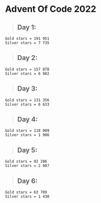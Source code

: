# Advent Of Code 2022

 > ## Day 1:
```
Gold stars = 191 951
Silver stars = 7 735
```
 > ## Day 2:
 ```
 Gold stars = 157 878
 Silver stars = 6 982
 ```
 > ## Day 3:
 ```
Gold stars = 131 356
 Silver stars = 6 633
 ```
  > ## Day 4:
 ```
 Gold stars = 118 009
 Silver stars = 1 986
 ```
   > ## Day 5:
 ```
 Gold stars = 92 286
 Silver stars = 2 087
 ```
   > ## Day 6:
 ```
 Gold stars = 63 789
 Silver stars = 1 430
 ```
